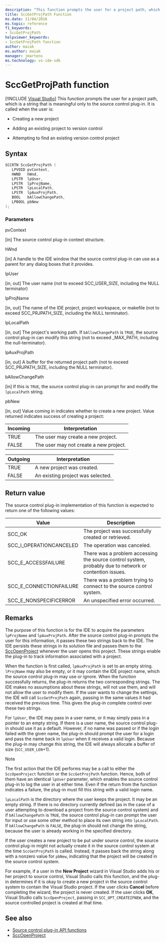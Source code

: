 ```yaml
---
description: "This function prompts the user for a project path, which is a string that is meaningful only to the source control plug-in."
title: SccGetProjPath Function
ms.date: 11/04/2016
ms.topic: reference
f1_keywords:
- SccGetProjPath
helpviewer_keywords:
- SccGetProjPath function
author: maiak
ms.author: maiak
manager: jmartens
ms.technology: vs-ide-sdk
---
```

# SccGetProjPath function

 [!INCLUDE [Visual Studio](~/includes/applies-to-version/vs-windows-only.md)]
This function prompts the user for a project path, which is a string that is meaningful only to the source control plug-in. It is called when the user is:

- Creating a new project

- Adding an existing project to version control

- Attempting to find an existing version control project

## Syntax

```cpp
SCCRTN SccGetProjPath (
   LPVOID pvContext,
   HWND   hWnd,
   LPSTR  lpUser,
   LPSTR  lpProjName,
   LPSTR  lpLocalPath,
   LPSTR  lpAuxProjPath,
   BOOL   bAllowChangePath,
   LPBOOL pbNew
);
```

### Parameters
 pvContext

[in] The source control plug-in context structure.

 hWnd

[in] A handle to the IDE window that the source control plug-in can use as a parent for any dialog boxes that it provides.

 lpUser

[in, out] The user name (not to exceed SCC_USER_SIZE, including the NULL terminator)

 lpProjName

[in, out] The name of the IDE project, project workspace, or makefile (not to exceed SCC_PRJPATH_SIZE, including the NULL terminator).

 lpLocalPath

[in, out] The project's working path. If `bAllowChangePath` is `TRUE`, the source control plug-in can modify this string (not to exceed _MAX_PATH, including the null-terminator).

 lpAuxProjPath

[in, out] A buffer for the returned project path (not to exceed SCC_PRJPATH_SIZE, including the NULL terminator).

 bAllowChangePath

[in] If this is `TRUE`, the source control plug-in can prompt for and modify the `lpLocalPath` string.

 pbNew

[in, out] Value coming in indicates whether to create a new project. Value returned indicates success of creating a project:

|Incoming|Interpretation|
|--------------|--------------------|
|TRUE|The user may create a new project.|
|FALSE|The user may not create a new project.|

|Outgoing|Interpretation|
|--------------|--------------------|
|TRUE|A new project was created.|
|FALSE|An existing project was selected.|

## Return value
 The source control plug-in implementation of this function is expected to return one of the following values:

|Value|Description|
|-----------|-----------------|
|SCC_OK|The project was successfully created or retrieved.|
|SCC_I_OPERATIONCANCELED|The operation was canceled.|
|SCC_E_ACCESSFAILURE|There was a problem accessing the source control system, probably due to network or contention issues.|
|SCC_E_CONNECTIONFAILURE|There was a problem trying to connect to the source control system.|
|SCC_E_NONSPECIFICERROR|An unspecified error occurred.|

## Remarks
 The purpose of this function is for the IDE to acquire the parameters `lpProjName` and `lpAuxProjPath`. After the source control plug-in prompts the user for this information, it passes these two strings back to the IDE. The IDE persists these strings in its solution file and passes them to the [SccOpenProject](../extensibility/sccopenproject-function.md) whenever the user opens this project. These strings enable the plug-in to track information associated with a project.

 When the function is first called, `lpAuxProjPath` is set to an empty string. `lProjName` may also be empty, or it may contain the IDE project name, which the source control plug-in may use or ignore. When the function successfully returns, the plug-in returns the two corresponding strings. The IDE makes no assumptions about these strings, will not use them, and will not allow the user to modify them. If the user wants to change the settings, the IDE will call `SccGetProjPath` again, passing in the same values it had received the previous time. This gives the plug-in complete control over these two strings.

 For `lpUser`, the IDE may pass in a user name, or it may simply pass in a pointer to an empty string. If there is a user name, the source control plug-in should use it as a default. However, if no name was passed or if the login failed with the given name, the plug-in should prompt the user for a login and pass the name back in `lpUser` when it receives a valid login. Because the plug-in may change this string, the IDE will always allocate a buffer of size (`SCC_USER_LEN`+1).

> [!NOTE]
> The first action that the IDE performs may be a call to either the `SccOpenProject` function or the `SccGetProjPath` function. Hence, both of them have an identical `lpUser` parameter, which enables the source control plug-in to log the user in at either time. Even if the return from the function indicates a failure, the plug-in must fill this string with a valid login name.

 `lpLocalPath` is the directory where the user keeps the project. It may be an empty string. If there is no directory currently defined (as in the case of a user attempting to download a project from the source control system) and if `bAllowChangePath` is `TRUE`, the source control plug-in can prompt the user for input or use some other method to place its own string into `lpLocalPath`. If `bAllowChangePath` is `FALSE`, the plug-in should not change the string, because the user is already working in the specified directory.

 If the user creates a new project to be put under source control, the source control plug-in might not actually create it in the source control system at the time `SccGetProjPath` is called. Instead, it passes back the string along with a nonzero value for `pbNew`, indicating that the project will be created in the source control system.

 For example, if a user in the **New Project** wizard in Visual Studio adds his or her project to source control, Visual Studio calls this function, and the plug-in determines if it is okay to create a new project in the source control system to contain the Visual Studio project. If the user clicks **Cancel** before completing the wizard, the project is never created. If the user clicks **OK**, Visual Studio calls `SccOpenProject`, passing in `SCC_OPT_CREATEIFNEW`, and the source controlled project is created at that time.

## See also
- [Source control plug-in API functions](../extensibility/source-control-plug-in-api-functions.md)
- [SccOpenProject](../extensibility/sccopenproject-function.md)
